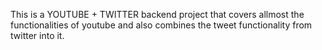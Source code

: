 This is a YOUTUBE + TWITTER backend project that covers allmost the functionalities of youtube and also combines the tweet functionality from twitter into it. 
